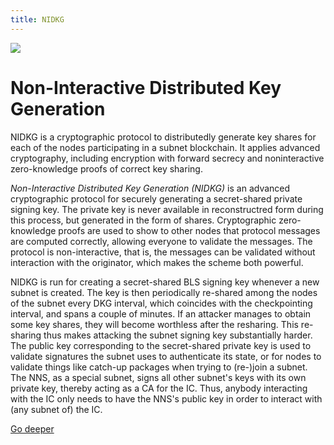 ```yaml
---
title: NIDKG
---
```


![](/img/how-it-works/noninteractive-distributed-key-generation-nidkg.600x300.jpg)

# Non-Interactive Distributed Key Generation

NIDKG is a cryptographic protocol to distributedly generate key shares for each of the nodes participating in a subnet blockchain. It applies advanced cryptography, including encryption with forward secrecy and noninteractive zero-knowledge proofs of correct key sharing.

*Non-Interactive Distributed Key Generation (NIDKG)* is an advanced cryptographic protocol for securely generating a secret-shared private signing key.
The private key is never available in reconstructred form during this process, but generated in the form of shares.
Cryptographic zero-knowledge proofs are used to show to other nodes that protocol messages are computed correctly, allowing everyone to validate the messages.
The protocol is non-interactive, that is, the messages can be validated without interaction with the originator, which makes the scheme both powerful.

NIDKG is run for creating a secret-shared BLS signing key whenever a new subnet is created.
The key is then periodically re-shared among the nodes of the subnet every DKG interval, which coincides with the checkpointing interval, and spans a couple of minutes.
If an attacker manages to obtain some key shares, they will become worthless after the resharing.
This re-sharing thus makes attacking the subnet signing key substantially harder.
The public key corresponding to the secret-shared private key is used to validate signatures the subnet uses to authenticate its state, or for nodes to validate things like catch-up packages when trying to (re-)join a subnet.
The NNS, as a special subnet, signs all other subnet's keys with its own private key, thereby acting as a CA for the IC.
Thus, anybody interacting with the IC only needs to have the NNS's public key in order to interact with (any subnet of) the IC.

[Go deeper](/how-it-works/noninteractive-distributed-key-generation-nidkg/)

